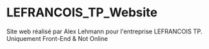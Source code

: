 # LEFRANCOIS_TP_Website
Site web réalisé par Alex Lehmann pour l'entreprise LEFRANCOIS TP. Uniquement Front-End &amp; Not Online
